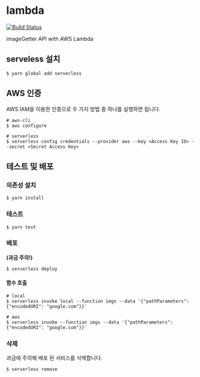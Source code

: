 # lambda
[![Build Status](https://travis-ci.org/bum752/imageGetter-lambda.svg?branch=master)](https://travis-ci.org/bum752/imageGetter-lambda)

imageGetter API with AWS Lambda

## serveless 설치
```
$ yarn global add serverless
```

## AWS 인증
AWS IAM을 이용한 인증으로 두 가지 방법 중 하나를 실행하면 됩니다.
```
# aws-cli
$ aws configure

# serverless
$ serverless config credentials --provider aws --key <Access Key ID> --secret <Secret Access Key>
```

## 테스트 및 배포

### 의존성 설치
```
$ yarn install
```

### 테스트
```
$ yarn test
```

### 배포
**(과금 주의!)**
```
$ serverless deploy
```

#### 함수 호출
```
# local
$ serverless invoke local --function imgs --data '{"pathParameters": {"encodedURI": "google.com"}}'

# aws
$ serverless invoke --function imgs --data '{"pathParameters": {"encodedURI": "google.com"}}'
```

### 삭제
과금에 주의해 배포 된 서비스를 삭제합니다.  
```
$ serverless remove
```